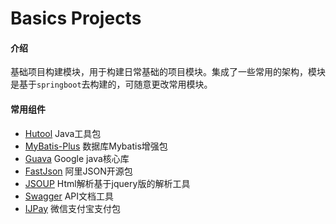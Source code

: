 # Basics Projects

#### 介绍

基础项目构建模块，用于构建日常基础的项目模块。集成了一些常用的架构，模块是基于`springboot`去构建的，可随意更改常用模块。

#### 常用组件

- [Hutool](https://www.hutool.club/docs/#/) Java工具包
- [MyBatis-Plus](https://mybatis.plus/) 数据库Mybatis增强包
- [Guava](https://www.yiibai.com/guava) Google java核心库
- [FastJson](https://github.com/valyala/fastjson) 阿里JSON开源包
- [JSOUP](https://jsoup.org/) Html解析基于jquery版的解析工具
- [Swagger](https://swagger.io/) API文档工具
- [IJPay](https://gitee.com/javen205/IJPay) 微信支付宝支付包
